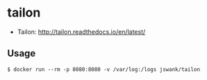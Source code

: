 # tailon

* Tailon: http://tailon.readthedocs.io/en/latest/

## Usage
```
$ docker run --rm -p 8080:8080 -v /var/log:/logs jswank/tailon
```
